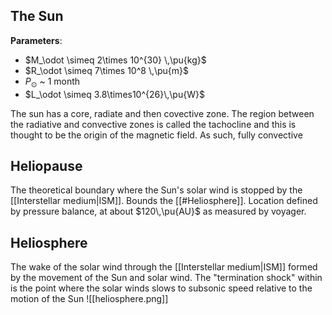 ## The Sun
**Parameters**:
- $M_\odot \simeq 2\times 10^{30} \,\pu{kg}$
- $R_\odot \simeq 7\times 10^8 \,\pu{m}$
- $P_\odot$ ~ 1 month
- $L_\odot \simeq 3.8\times10^{26}\,\pu{W}$

The sun has a core, radiate and then covective zone. The region between the radiative and convective zones is called the tachocline and this is thought to be the origin of the magnetic field. As such, fully convective 


## Heliopause
The theoretical boundary where the Sun's solar wind is stopped by the [[Interstellar medium|ISM]]. Bounds the [[#Heliosphere]]. Location defined by pressure balance, at about $120\,\pu{AU}$ as measured by voyager.


## Heliosphere
The wake of the solar wind through the [[Interstellar medium|ISM]] formed by the movement of the Sun and solar wind. The "termination shock" within is the point where the solar winds slows to subsonic speed relative to the motion of the Sun
![[heliosphere.png]]


